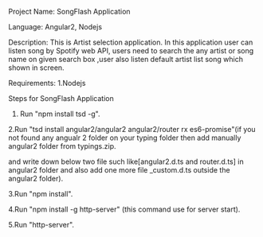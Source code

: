 Project Name: SongFlash Application

Language: Angular2, Nodejs

Description: This is Artist selection application. In this application user can listen song by Spotify web API, 
			 users need to search the any artist or song name on given search box ,user also listen default artist list song which shown in screen.

Requirements:
1.Nodejs


Steps for SongFlash Application
1. Run "npm install tsd -g".

2.Run "tsd install angular2/angular2 angular2/router rx es6-promise"(if you not found any angualr 2 folder on your typing folder then add manually angular2 folder from typings.zip.

  and write down below two file such like[angular2.d.ts and router.d.ts] in angular2 folder and also add one more file _custom.d.ts outside the angular2 folder).

3.Run "npm install".

4.Run "npm install -g http-server" (this command use for server start).

5.Run "http-server".
